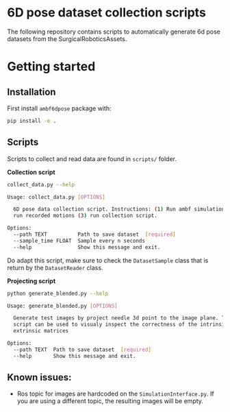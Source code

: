 # 6D pose dataset collection scripts

The following repository contains scripts to automatically generate 6d pose datasets from the SurgicalRoboticsAssets.


# Getting started

## Installation

First install `ambf6dpose` package with:
```bash
pip install -e .
```

## Scripts
Scripts to collect and read data are found in `scripts/` folder.

**Collection script**
```bash
collect_data.py --help
```

```bash
Usage: collect_data.py [OPTIONS]

  6D pose data collection script. Instructions: (1) Run ambf simulation (2)
  run recorded motions (3) run collection script.

Options:
  --path TEXT          Path to save dataset  [required]
  --sample_time FLOAT  Sample every n seconds
  --help               Show this message and exit.
```

Do adapt this script, make sure to check the `DatasetSample` class that is return by the `DatasetReader` class.

**Projecting script**
```bash
python generate_blended.py --help
```

```bash
Usage: generate_blended.py [OPTIONS]

  Generate test images by project needle 3d point to the image plane. This
  script can be used to visualy inspect the correctness of the intrinsic and
  extrinsic matrices

Options:
  --path TEXT  Path to save dataset  [required]
  --help       Show this message and exit.
```

## Known issues:

* Ros topic for images are hardcoded on the `SimulationInterface.py`. If you are using a different topic, the resulting images will be empty.